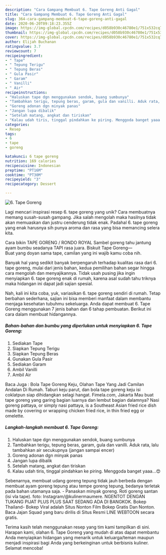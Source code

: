 ```yaml
---
description: "Cara Gampang Membuat 6. Tape Goreng Anti Gagal"
title: "Cara Gampang Membuat 6. Tape Goreng Anti Gagal"
slug: 364-cara-gampang-membuat-6-tape-goreng-anti-gagal
date: 2020-06-20T09:18:23.355Z
image: https://img-global.cpcdn.com/recipes/d058b930c46780e1/751x532cq70/6-tape-goreng-foto-resep-utama.jpg
thumbnail: https://img-global.cpcdn.com/recipes/d058b930c46780e1/751x532cq70/6-tape-goreng-foto-resep-utama.jpg
cover: https://img-global.cpcdn.com/recipes/d058b930c46780e1/751x532cq70/6-tape-goreng-foto-resep-utama.jpg
author: Elijah Buchanan
ratingvalue: 3.7
reviewcount: 7
recipeingredient:
- " Tape"
- " Tepung Terigu"
- " Tepung Beras"
- " Gula Pasir"
- " Garam"
- " Vanilli"
- " Air"
recipeinstructions:
- "Haluskan tape dgn menggunakan sendok, buang sumbunya"
- "Tambahkan terigu, tepung beras, garam, gula dan vanilli. Aduk rata, lalu tambahkan air secukupnya (jangan sampai encer)"
- "Goreng adonan dgn minyak panas"
- "Jangan lupa dibalik"
- "Setelah matang, angkat dan tiriskan"
- "Kalau udah tiris, tinggal pindahkan ke piring. Menggoda banget yaaa...😍"
categories:
- Resep
tags:
- 6
- tape
- goreng

katakunci: 6 tape goreng 
nutrition: 169 calories
recipecuisine: Indonesian
preptime: "PT16M"
cooktime: "PT30M"
recipeyield: "3"
recipecategory: Dessert

---
```



![6. Tape Goreng](https://img-global.cpcdn.com/recipes/d058b930c46780e1/751x532cq70/6-tape-goreng-foto-resep-utama.jpg)

Lagi mencari inspirasi resep 6. tape goreng yang unik? Cara membuatnya memang susah-susah gampang. Jika salah mengolah maka hasilnya tidak akan memuaskan dan justru cenderung tidak enak. Padahal 6. tape goreng yang enak harusnya sih punya aroma dan rasa yang bisa memancing selera kita.

Cara bikin TAPE GORENG / RONDO ROYAL Sambel goreng tahu jantung ayam bumbu seadanya TAPI rasa juara. Biskuit Tape Goreng—⠀⠀⠀⠀⠀⠀⠀⠀⠀ Buat yang doyan sama tape, camilan yang ini wajib kamu coba nih.

Banyak hal yang sedikit banyak berpengaruh terhadap kualitas rasa dari 6. tape goreng, mulai dari jenis bahan, kedua pemilihan bahan segar hingga cara mengolah dan menyajikannya. Tidak usah pusing jika ingin menyiapkan 6. tape goreng enak di rumah, karena asal sudah tahu triknya maka hidangan ini dapat jadi sajian spesial.


Nah, kali ini kita coba, yuk, variasikan 6. tape goreng sendiri di rumah. Tetap berbahan sederhana, sajian ini bisa memberi manfaat dalam membantu menjaga kesehatan tubuhmu sekeluarga. Anda dapat membuat 6. Tape Goreng menggunakan 7 jenis bahan dan 6 tahap pembuatan. Berikut ini cara dalam membuat hidangannya.

<!--inarticleads1-->

##### Bahan-bahan dan bumbu yang diperlukan untuk menyiapkan 6. Tape Goreng:

1. Sediakan  Tape
1. Siapkan  Tepung Terigu
1. Siapkan  Tepung Beras
1. Gunakan  Gula Pasir
1. Sediakan  Garam
1. Ambil  Vanilli
1. Ambil  Air


Baca Juga : Bola Tape Goreng Keju, Olahan Tape Yang Jadi Camilan Andalan Di Rumah. Taburi keju parut, dan bola tape goreng keju isi coklatpun siap dihidangkan selagi hangat. Fimela.com, Jakarta Mau buat tape goreng yang garing bagian luarnya dan lembut bagian dalamnya? Nasi goreng pattaya, or simply nasi pattaya, is a Southeast Asian fried rice dish made by covering or wrapping chicken fried rice, in thin fried egg or omelette. 

<!--inarticleads2-->

##### Langkah-langkah membuat 6. Tape Goreng:

1. Haluskan tape dgn menggunakan sendok, buang sumbunya
1. Tambahkan terigu, tepung beras, garam, gula dan vanilli. Aduk rata, lalu tambahkan air secukupnya (jangan sampai encer)
1. Goreng adonan dgn minyak panas
1. Jangan lupa dibalik
1. Setelah matang, angkat dan tiriskan
1. Kalau udah tiris, tinggal pindahkan ke piring. Menggoda banget yaaa...😍


Sebenarnya, membuat udang goreng tepung tidak jauh berbeda dengan membuat ayam goreng tepung atau tempe goreng tepung, bedanya terletak pada bahan utamanya saja. - Panaskan minyak goreng. Roti goreng santan (isi vla tape). foto: Instagram/@kulinermaumere. NGENTOT DENGAN TUKANG PIJAT PLUS PLUS SAAT SEDANG ADA DI BANGKOK. Bokep Thailand- Bokep Viral adalah Situs Nonton Film Bokep Gratis Dan Nonton. Baca Jajan Squad yang baru dirilis di Situs Resmi LINE WEBTOON secara gratis. 

Terima kasih telah menggunakan resep yang tim kami tampilkan di sini. Harapan kami, olahan 6. Tape Goreng yang mudah di atas dapat membantu Anda menyiapkan hidangan yang menarik untuk keluarga/teman maupun menjadi inspirasi bagi Anda yang berkeinginan untuk berbisnis kuliner. Selamat mencoba!
